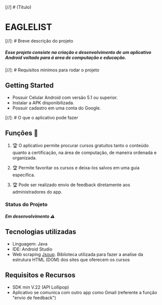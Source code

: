 [//] # (Titulo)

# EAGLELIST 

[//]: # Breve descrição do projeto
##### Esse projeto consiste na criação e desenvolvimento de um aplicativo Android voltado para á area de computação e educação.

[//]: # Requisitos minimos para rodar o projeto
## Getting Started

* Possuir Celular Android com versão 5.1 ou superior.
* Instalar a APK disponibilizada.
* Possuir cadastro em uma conta do Google.

[//]: # O que o aplicativo pode fazer
## Funções :checkered_flag:

1. :trophy: O aplicativo permite procurar cursos gratuitos tanto o conteúdo quanto a certificação, na área de computação, de maneira ordenada e organizada.

2. :trophy: Permite favoritar os cursos e deixa-los salvos em uma guia especifica.

3. :trophy: Pode ser realizado envio de feedback diretamente aos administradores do app.

### Status do Projeto
##### Em desenvolvimento :warning:

## Tecnologias utilizadas

* Linguagem: Java
* IDE: Android Studio
* Web scraping [Jsoup](https://github.com/jhy/jsoup "Biblioteca Jsoup"). Biblioteca utilizada para fazer a analise da estrutura HTML (DOM) dos sites que oferecem os cursos


## Requisitos e Recursos

* SDK min V.22 (API Lollipop)
* Aplicativo se comunica com outro app como Gmail (referente a função "envio de feedback")
